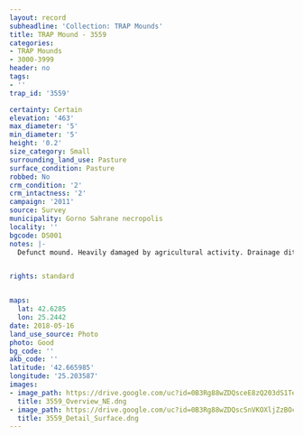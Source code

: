 ```yaml
---
layout: record
subheadline: 'Collection: TRAP Mounds'
title: TRAP Mound - 3559
categories:
- TRAP Mounds
- 3000-3999
header: no
tags:
- ''
trap_id: '3559'

certainty: Certain
elevation: '463'
max_diameter: '5'
min_diameter: '5'
height: '0.2'
size_category: Small
surrounding_land_use: Pasture
surface_condition: Pasture
robbed: No
crm_condition: '2'
crm_intactness: '2'
campaign: '2011'
source: Survey
municipality: Gorno Sahrane necropolis
locality: ''
bgcode: DS001
notes: |-
  Defunct mound. Heavily damaged by agricultural activity. Drainage ditch starting on western side. No obvious robbers' trench's.


rights: standard


maps:
  lat: 42.6285
  lon: 25.2442
date: 2018-05-16
land_use_source: Photo
photo: Good
bg_code: ''
akb_code: ''
latitude: '42.665985'
longitude: '25.203587'
images:
- image_path: https://drive.google.com/uc?id=0B3Rg88wZDQsceE8zQ203dS1TekE
  title: 3559_Overview_NE.dng
- image_path: https://drive.google.com/uc?id=0B3Rg88wZDQscSnVKOXljZzBOcjg
  title: 3559_Detail_Surface.dng
---
```

